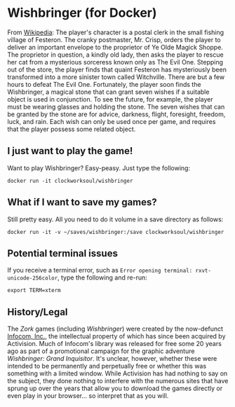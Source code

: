 # Wishbringer (for Docker)

From [Wikipedia](https://en.wikipedia.org/wiki/Wishbringer#Plot_and_gameplay): The player's character is a postal clerk in the small fishing village of Festeron. The cranky postmaster, Mr. Crisp, orders the player to deliver an important envelope to the proprietor of Ye Olde Magick Shoppe. The proprietor in question, a kindly old lady, then asks the player to rescue her cat from a mysterious sorceress known only as The Evil One. Stepping out of the store, the player finds that quaint Festeron has mysteriously been transformed into a more sinister town called Witchville. There are but a few hours to defeat The Evil One. Fortunately, the player soon finds the Wishbringer, a magical stone that can grant seven wishes if a suitable object is used in conjunction. To see the future, for example, the player must be wearing glasses and holding the stone. The seven wishes that can be granted by the stone are for advice, darkness, flight, foresight, freedom, luck, and rain. Each wish can only be used once per game, and requires that the player possess some related object.

## I just want to play the game!

Want to play Wishbringer? Easy-peasy. Just type the following:

`docker run -it clockworksoul/wishbringer`

## What if I want to save my games?

Still pretty easy. All you need to do it volume in a save directory as follows:

`docker run -it -v ~/saves/wishbringer:/save clockworksoul/wishbringer`

## Potential terminal issues

If you receive a terminal error, such as `Error opening terminal: rxvt-unicode-256color`, type the following and re-run:

```export TERM=xterm```

## History/Legal
The _Zork_ games (including _Wishbringer_) were created by the now-defunct [Infocom, Inc.](https://en.wikipedia.org/wiki/Infocom), the intellectual property of which has since been acquired by Activision. Much of Infocom's library was released for free some 20 years ago as part of a promotional campaign for the graphic adventure _Wishbringer: Grand Inquisitor_.  It's unclear, however, whether these were intended to be permanently and perpetually free or whether this was something with a limited window. While Activision has had nothing to say on the subject, they done nothing to interfere with the numerous sites that have sprung up over the years that allow you to download the games directly or even play in your browser... so interpret that as you will.
